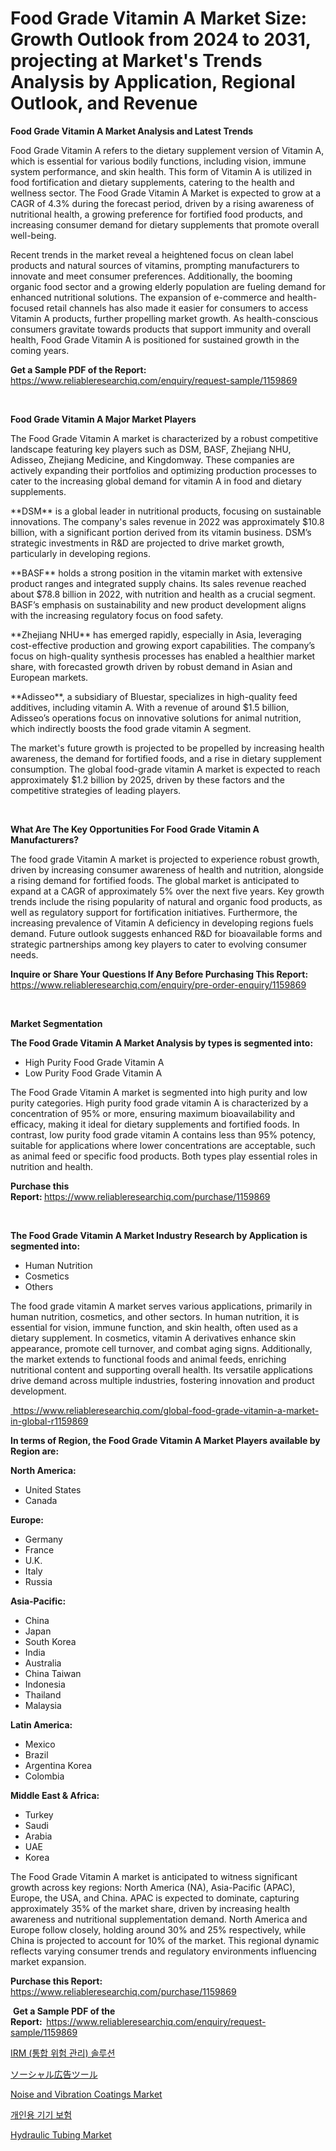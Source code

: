 <p><h1>Food Grade Vitamin A Market Size: Growth Outlook from 2024 to 2031, projecting at Market's Trends Analysis by Application, Regional Outlook, and Revenue</h1></p><p><strong>Food Grade Vitamin A Market Analysis and Latest Trends</strong></p>
<p><p>Food Grade Vitamin A refers to the dietary supplement version of Vitamin A, which is essential for various bodily functions, including vision, immune system performance, and skin health. This form of Vitamin A is utilized in food fortification and dietary supplements, catering to the health and wellness sector. The Food Grade Vitamin A Market is expected to grow at a CAGR of 4.3% during the forecast period, driven by a rising awareness of nutritional health, a growing preference for fortified food products, and increasing consumer demand for dietary supplements that promote overall well-being.</p><p>Recent trends in the market reveal a heightened focus on clean label products and natural sources of vitamins, prompting manufacturers to innovate and meet consumer preferences. Additionally, the booming organic food sector and a growing elderly population are fueling demand for enhanced nutritional solutions. The expansion of e-commerce and health-focused retail channels has also made it easier for consumers to access Vitamin A products, further propelling market growth. As health-conscious consumers gravitate towards products that support immunity and overall health, Food Grade Vitamin A is positioned for sustained growth in the coming years.</p></p>
<p><strong>Get a Sample PDF of the Report:&nbsp;</strong> <a href="https://www.reliableresearchiq.com/enquiry/request-sample/1159869">https://www.reliableresearchiq.com/enquiry/request-sample/1159869</a></p>
<p>&nbsp;</p>
<p><strong>Food Grade Vitamin A Major Market Players</strong></p>
<p><p>The Food Grade Vitamin A market is characterized by a robust competitive landscape featuring key players such as DSM, BASF, Zhejiang NHU, Adisseo, Zhejiang Medicine, and Kingdomway. These companies are actively expanding their portfolios and optimizing production processes to cater to the increasing global demand for vitamin A in food and dietary supplements.</p><p>**DSM** is a global leader in nutritional products, focusing on sustainable innovations. The company's sales revenue in 2022 was approximately $10.8 billion, with a significant portion derived from its vitamin business. DSM’s strategic investments in R&D are projected to drive market growth, particularly in developing regions.</p><p>**BASF** holds a strong position in the vitamin market with extensive product ranges and integrated supply chains. Its sales revenue reached about $78.8 billion in 2022, with nutrition and health as a crucial segment. BASF’s emphasis on sustainability and new product development aligns with the increasing regulatory focus on food safety.</p><p>**Zhejiang NHU** has emerged rapidly, especially in Asia, leveraging cost-effective production and growing export capabilities. The company’s focus on high-quality synthesis processes has enabled a healthier market share, with forecasted growth driven by robust demand in Asian and European markets.</p><p>**Adisseo**, a subsidiary of Bluestar, specializes in high-quality feed additives, including vitamin A. With a revenue of around $1.5 billion, Adisseo’s operations focus on innovative solutions for animal nutrition, which indirectly boosts the food grade vitamin A segment.</p><p>The market's future growth is projected to be propelled by increasing health awareness, the demand for fortified foods, and a rise in dietary supplement consumption. The global food-grade vitamin A market is expected to reach approximately $1.2 billion by 2025, driven by these factors and the competitive strategies of leading players.</p></p>
<p>&nbsp;</p>
<p><strong>What Are The Key Opportunities For Food Grade Vitamin A Manufacturers?</strong></p>
<p><p>The food grade Vitamin A market is projected to experience robust growth, driven by increasing consumer awareness of health and nutrition, alongside a rising demand for fortified foods. The global market is anticipated to expand at a CAGR of approximately 5% over the next five years. Key growth trends include the rising popularity of natural and organic food products, as well as regulatory support for fortification initiatives. Furthermore, the increasing prevalence of Vitamin A deficiency in developing regions fuels demand. Future outlook suggests enhanced R&D for bioavailable forms and strategic partnerships among key players to cater to evolving consumer needs.</p></p>
<p><strong>Inquire or Share Your Questions If Any Before Purchasing This Report:</strong> <a href="https://www.reliableresearchiq.com/enquiry/pre-order-enquiry/1159869">https://www.reliableresearchiq.com/enquiry/pre-order-enquiry/1159869</a></p>
<p>&nbsp;</p>
<p><strong>Market Segmentation</strong></p>
<p><strong>The Food Grade Vitamin A Market Analysis by types is segmented into:</strong></p>
<p><ul><li>High Purity Food Grade Vitamin A</li><li>Low Purity Food Grade Vitamin A</li></ul></p>
<p><p>The Food Grade Vitamin A market is segmented into high purity and low purity categories. High purity food grade vitamin A is characterized by a concentration of 95% or more, ensuring maximum bioavailability and efficacy, making it ideal for dietary supplements and fortified foods. In contrast, low purity food grade vitamin A contains less than 95% potency, suitable for applications where lower concentrations are acceptable, such as animal feed or specific food products. Both types play essential roles in nutrition and health.</p></p>
<p><strong>Purchase this Report:&nbsp;</strong><a href="https://www.reliableresearchiq.com/purchase/1159869">https://www.reliableresearchiq.com/purchase/1159869</a></p>
<p>&nbsp;</p>
<p><strong>The Food Grade Vitamin A Market Industry Research by Application is segmented into:</strong></p>
<p><ul><li>Human Nutrition</li><li>Cosmetics</li><li>Others</li></ul></p>
<p><p>The food grade vitamin A market serves various applications, primarily in human nutrition, cosmetics, and other sectors. In human nutrition, it is essential for vision, immune function, and skin health, often used as a dietary supplement. In cosmetics, vitamin A derivatives enhance skin appearance, promote cell turnover, and combat aging signs. Additionally, the market extends to functional foods and animal feeds, enriching nutritional content and supporting overall health. Its versatile applications drive demand across multiple industries, fostering innovation and product development.</p></p>
<p><a href="https://www.reliableresearchiq.com/global-food-grade-vitamin-a-market-in-global-r1159869">&nbsp;https://www.reliableresearchiq.com/global-food-grade-vitamin-a-market-in-global-r1159869</a></p>
<p><strong>In terms of Region, the Food Grade Vitamin A Market Players available by Region are:</strong></p>
<p>
    <p> <strong> North America: </strong>
        <ul>
            <li>United States</li>
            <li>Canada</li>
        </ul>
        </p> 
    <p> <strong> Europe: </strong>
        <ul>
            <li>Germany</li>
            <li>France</li>
            <li>U.K.</li>
            <li>Italy</li>
            <li>Russia</li>
        </ul>
        </p> 
    <p> <strong> Asia-Pacific: </strong>
        <ul>
            <li>China</li>
            <li>Japan</li>
            <li>South Korea</li>
            <li>India</li>
            <li>Australia</li>
            <li>China Taiwan</li>
            <li>Indonesia</li>
            <li>Thailand</li>
            <li>Malaysia</li>
        </ul>
        </p> 
    <p> <strong> Latin America: </strong>
        <ul>
            <li>Mexico</li>
            <li>Brazil</li>
            <li>Argentina Korea</li>
            <li>Colombia</li>
        </ul>
        </p> 
    <p> <strong> Middle East & Africa: </strong>
        <ul>
            <li>Turkey</li>
            <li>Saudi</li>
            <li>Arabia</li>
            <li>UAE</li>
            <li>Korea</li>
        </ul>
    </p>
    </p>
<p><p>The Food Grade Vitamin A market is anticipated to witness significant growth across key regions: North America (NA), Asia-Pacific (APAC), Europe, the USA, and China. APAC is expected to dominate, capturing approximately 35% of the market share, driven by increasing health awareness and nutritional supplementation demand. North America and Europe follow closely, holding around 30% and 25% respectively, while China is projected to account for 10% of the market. This regional dynamic reflects varying consumer trends and regulatory environments influencing market expansion.</p></p>
<p><strong>Purchase this Report: </strong><a href="https://www.reliableresearchiq.com/purchase/1159869">https://www.reliableresearchiq.com/purchase/1159869</a></p>
<p>&nbsp;<strong>Get a Sample PDF of the Report:&nbsp;&nbsp;</strong><a href="https://www.reliableresearchiq.com/enquiry/request-sample/1159869">https://www.reliableresearchiq.com/enquiry/request-sample/1159869</a></p>
<p><strong></strong></p>
<p><p><a href="https://medium.com/@scothall80/irm-%ED%86%B5%ED%95%A9-%EB%A6%AC%EC%8A%A4%ED%81%AC-%EA%B4%80%EB%A6%AC-%EC%86%94%EB%A3%A8%EC%85%98-%EC%8B%9C%EC%9E%A5-%EA%B8%80%EB%A1%9C%EB%B2%8C-%EC%8B%9C%EC%9E%A5-%ED%86%B5%EC%B0%B0%EB%A0%A5-%EB%B0%8F-%ED%8C%90%EB%A7%A4-%EB%8F%99%ED%96%A5-2024%EB%85%84%EB%B6%80%ED%84%B0-2031%EB%85%84%EA%B9%8C%EC%A7%80-54c6e9e45aed">IRM (통합 위험 관리) 솔루션</a></p><p><a href="https://medium.com/@sweet1_2luv/%E3%82%B0%E3%83%AD%E3%83%BC%E3%83%90%E3%83%AB%E3%82%BD%E3%83%BC%E3%82%B7%E3%83%A3%E3%83%AB%E5%BA%83%E5%91%8A%E3%83%84%E3%83%BC%E3%83%AB%E6%A5%AD%E7%95%8C%E5%88%86%E6%9E%90%E3%83%AC%E3%83%9D%E3%83%BC%E3%83%88-%E3%82%BD%E3%83%BC%E3%82%B7%E3%83%A3%E3%83%AB%E5%BA%83%E5%91%8A%E3%83%84%E3%83%BC%E3%83%AB%E3%81%AE%E5%B8%82%E5%A0%B4%E8%A6%8F%E6%A8%A1-%E3%82%B7%E3%82%A7%E3%82%A2-%E3%82%BF%E3%82%A4%E3%83%97-%E3%82%AF%E3%83%A9%E3%82%A6%E3%83%89%E3%83%99%E3%83%BC%E3%82%B9-%E3%82%AA%E3%83%B3%E3%83%97%E3%83%AC%E3%83%9F%E3%82%B9-%E3%82%A2%E3%83%97%E3%83%AA%E3%82%B1%E3%83%BC%E3%82%B7%E3%83%A7%E3%83%B3-bfsi-%E8%BC%B8%E9%80%81-%E7%89%A9%E6%B5%81-%E3%83%98%E3%83%AB%E3%82%B9%E3%82%B1%E3%82%A2-%E5%B0%8F%E5%A3%B2-e%E3%82%B3%E3%83%9E%E3%83%BC%E3%82%B9-%E3%83%A1-4080060655df">ソーシャル広告ツール</a></p><p><a href="https://www.linkedin.com/pulse/strategic-insights-global-noise-vibration-coatings-market-trends-zm6pc?trackingId=WRbUXxeKQ%2BiFzbc1VBhy3w%3D%3D">Noise and Vibration Coatings Market</a></p><p><a href="https://medium.com/@scothall80/personal-gadget-insurance-market-%EC%9D%98-%EA%B8%80%EB%A1%9C%EB%B2%8C-%EC%8B%9C%EC%9E%A5-%EA%B0%9C%EC%9A%94%EB%8A%94-%EC%A0%84-%EC%84%B8%EA%B3%84-%EB%B0%8F-%EC%A3%BC%EC%9A%94-%EC%8B%9C%EC%9E%A5%EC%9D%98-%EC%82%B0%EC%97%85%EC%97%90-%EC%98%81%ED%96%A5%EC%9D%84-%EB%AF%B8%EC%B9%98%EB%8A%94-%EC%A3%BC%EC%9A%94-%ED%8A%B8%EB%A0%8C%EB%93%9C%EC%97%90-%EB%8C%80%ED%95%9C-%EB%8F%85%ED%8A%B9%ED%95%9C-%EA%B4%80%EC%A0%90%EC%9D%84-%EC%A0%9C%EA%B3%B5%ED%95%A9%EB%8B%88%EB%8B%A4-3c8b3337bbd4">개인용 기기 보험</a></p><p><a href="https://issuu.com/reportprime-2/docs/hydraulic-tubing-market-size-2030.p_b91140dc9b4f56">Hydraulic Tubing Market</a></p></p>